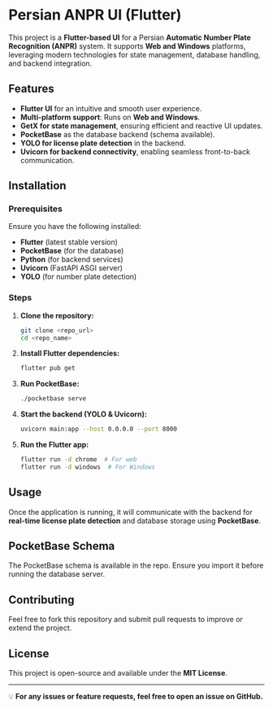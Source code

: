 # Persian ANPR UI (Flutter)

This project is a **Flutter-based UI** for a Persian **Automatic Number Plate Recognition (ANPR)** system. It supports **Web and Windows** platforms, leveraging modern technologies for state management, database handling, and backend integration.

## Features

- **Flutter UI** for an intuitive and smooth user experience.
- **Multi-platform support**: Runs on **Web and Windows**.
- **GetX for state management**, ensuring efficient and reactive UI updates.
- **PocketBase** as the database backend (schema available).
- **YOLO for license plate detection** in the backend.
- **Uvicorn for backend connectivity**, enabling seamless front-to-back communication.

## Installation

### Prerequisites

Ensure you have the following installed:

- **Flutter** (latest stable version)
- **PocketBase** (for the database)
- **Python** (for backend services)
- **Uvicorn** (FastAPI ASGI server)
- **YOLO** (for number plate detection)

### Steps

1. **Clone the repository:**

   ```sh
   git clone <repo_url>
   cd <repo_name>
   ```

2. **Install Flutter dependencies:**

   ```sh
   flutter pub get
   ```

3. **Run PocketBase:**

   ```sh
   ./pocketbase serve
   ```

4. **Start the backend (YOLO & Uvicorn):**

   ```sh
   uvicorn main:app --host 0.0.0.0 --port 8000
   ```

5. **Run the Flutter app:**

   ```sh
   flutter run -d chrome  # For web
   flutter run -d windows  # For Windows
   ```

## Usage

Once the application is running, it will communicate with the backend for **real-time license plate detection** and database storage using **PocketBase**.

## PocketBase Schema

The PocketBase schema is available in the repo. Ensure you import it before running the database server.

## Contributing

Feel free to fork this repository and submit pull requests to improve or extend the project.

## License

This project is open-source and available under the **MIT License**.

---

💡 **For any issues or feature requests, feel free to open an issue on GitHub.**




